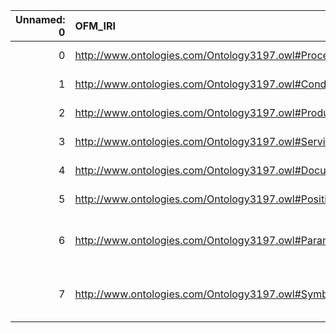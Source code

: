 |   Unnamed: 0 | OFM_IRI                                              | OFM_DESC      | VIMMP_IRI                                                      | VIMMP_DESC                                  |
|-------------:|:-----------------------------------------------------|:--------------|:---------------------------------------------------------------|:--------------------------------------------|
|            0 | http://www.ontologies.com/Ontology3197.owl#Processor | {'Processor'} | https://purl.vimmp.eu/semantics/osmo/osmo.ttl#processor        | {'name': 'Processor'}                       |
|            1 | http://www.ontologies.com/Ontology3197.owl#Condition | {'Condition'} | https://purl.vimmp.eu/semantics/osmo/osmo.ttl#condition        | {'name': 'Condition'}                       |
|            2 | http://www.ontologies.com/Ontology3197.owl#Product   | {'Product'}   | https://emmc.eu/semantics/evmpo/evmpo.ttl#product              | {'name': 'Product'}                         |
|            3 | http://www.ontologies.com/Ontology3197.owl#Service   | {'Service'}   | https://emmc.eu/semantics/evmpo/evmpo.ttl#service              | {'name': 'Service'}                         |
|            4 | http://www.ontologies.com/Ontology3197.owl#Document  | {'Document'}  | https://emmc.eu/semantics/evmpo/evmpo.ttl#document             | {'name': 'Document'}                        |
|            5 | http://www.ontologies.com/Ontology3197.owl#Position  | {'Position'}  | https://purl.vimmp.eu/semantics/vov/vov.ttl#position           | {'name': 'Position'}                        |
|            6 | http://www.ontologies.com/Ontology3197.owl#Parameter | {'Parameter'} | https://purl.vimmp.eu/semantics/alignment/emmo1s.ttl#Parameter | {'label': 'Parameter', 'name': 'Parameter'} |
|            7 | http://www.ontologies.com/Ontology3197.owl#Symbol    | {'Symbol'}    | https://purl.vimmp.eu/semantics/alignment/emmo1s.ttl#Symbol    | {'label': 'Symbol', 'name': 'Symbol'}       |